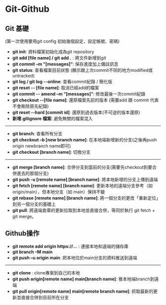 # Git-Github <br />
## Git 基礎 <br />
(第一次使用要用git config 初始幾個設定，設定帳號、密碼) <br />
- **git init**: 資料檔案初始化成為git repository <br />
- **git add [file name] / git add .**  : 將文件新增到git <br />
- **git commit –m “[messages]”**: 保存進度加上備註訊息 <br />
- **git status**: 查看檔案目前狀態 (顯示跟上次commit不同的地方modified或 untracked)
- **git log / git log --online**: 查看commit紀錄 / 簡化版 <br />
- **git reset -- [file name]**: 取消已經add的檔案 <br />
- **git commit -- amend –m “[messages]”**: 修改最後一次commit紀錄 <br />
- **git checkout <commit id> --[file name]**: 還原檔案先前的版本 (需要add 跟 commit 代表不會刪除原先紀錄) <br />
- **git reset --hard [commit id]**: 還原到過去版本(不可逆的版本還原) <br />
- **新增.gitignore 檔案**: 避免無關的檔案混入 <br />
---
- **git branch**: 查看所有分支 <br />
- **git checkout –b [new branch name]**: 在本地端新增新的分支(之後再push origin newbranch name即可) <br />
- **git checkout [branch name]**: 切換分支 <br />
---
- **git merge [branch name]**: 合併分支到當前的分支(需要先checkout到要合併進去的那個分支) <br />
- **git push -u [remote name] [branch name]**: 將本地新增的分支上傳到遠端
- **git fetch [remote name] [branch name]**: 更新本地的遠端分支參考（如 origin/main），但本地分支（如 main）保持不變
- **git rebase [remote name] [branch name]**: 將一個分支的更改「重新定位」到另一個分支的基礎上
- **git pull**: 將遠端倉庫的更新拉取到本地並直接合併，等同於執行 git fetch + git merge。

## Github操作 <br />
- **git remote add origin https://...** : 連接本地和遠端的儲存庫 <br />
- **git branch –M main** <br />
- **git push –u origin main**: 把本地位於main分支的資料推送到遠端 <br />
---
- **git clone <website url>**: clone專案到自己的本地 <br />
- **git push origin[remote name] main[branch name]**: 推本地端branch到遠端 <br />
- **git pull origin[remote name] main[remote branch name]**: 抓取最新的更新並直接合併到目前所在分支 <br />

